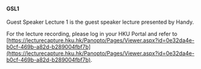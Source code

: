 #### GSL1

Guest Speaker Lecture 1 is the guest speaker lecture presented by Handy. 

For the lecture recording, please log in your HKU Portal and refer to [https://lecturecapture.hku.hk/Panopto/Pages/Viewer.aspx?id=0e32da4e-b0cf-469b-a82d-b289004fbf7b](https://lecturecapture.hku.hk/Panopto/Pages/Viewer.aspx?id=0e32da4e-b0cf-469b-a82d-b289004fbf7b). 
